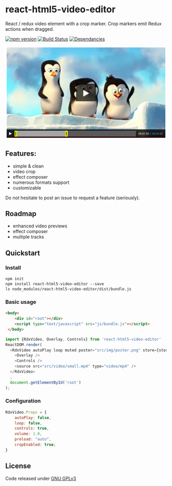 # react-html5-video-editor

React / redux video element with a crop marker. Crop markers emit Redux actions when dragged.

[![npm version](https://img.shields.io/npm/v/react-html5-video-editor.svg?style=flat-square)](https://www.npmjs.com/package/react-html5-video-editor)
[![Build Status](https://travis-ci.org/evgenity/react-html5-video-editor.svg?branch=master)](https://travis-ci.org/evgenity/react-html5-video-editor)
[![Dependancies](https://david-dm.org/evgenity/react-html5-video-editor.svg)](https://david-dm.org/evgenity/react-html5-video-editor)

![preview](img/crop-preview.png)
<!--[demo](https://github.com/)-->

## Features:
 - simple & clean
 - video crop
 - effect composer
 - numerous formats support
 - customizable
 
Do not hesitate to post an issue to request a feature (seriously).

## Roadmap
 - enhanced video previews
 - effect composer
 - multiple tracks

## Quickstart
### Install
```
npm init
npm install react-html5-video-editor --save
ls node_modules/react-html5-video-editor/dist/bundle.js
```

### Basic usage
```html
<body>
    <div id="root"></div>
    <script type="text/javascript" src="js/bundle.js"></script>
 </body>
```

```javascript
import {RdxVideo, Overlay, Controls} from 'react-html5-video-editor'
ReactDOM.render(
  <RdxVideo autoPlay loop muted poster="src/img/poster.png" store={store}>
    <Overlay />
    <Controls />
    <source src="src/video/small.mp4" type="video/mp4" />
  </RdxVideo>
  ,
  document.getElementById('root')
);
```

### Configuration
```javascript
RdxVideo.Props = {
	autoPlay: false,
	loop: false,
	controls: true,
	volume:	1.0,
	preload: "auto",
	cropEnabled: true;
}
```

## License
Code released under [GNU GPLv3](https://github.com/evgenity/react-html5-video-editor/blob/master/LICENSE.txt)
